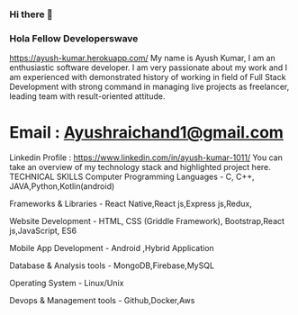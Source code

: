 ### Hi there 👋

### Hola Fellow Developerswave
https://ayush-kumar.herokuapp.com/
My name is Ayush Kumar, I am an enthusiastic software developer. I am very passionate about my work and I am experienced with demonstrated history of working in field of Full Stack Development with strong command in managing live projects as freelancer, leading team with result-oriented attitude.

# Email : Ayushraichand1@gmail.com
Linkedin Profile : https://www.linkedin.com/in/ayush-kumar-1011/
You can take an overview of my technology stack and highlighted project here.
TECHNICAL SKILLS
Computer Programming Languages - C, C++, JAVA,Python,Kotlin(android)

Frameworks & Libraries - React Native,React js,Express js,Redux,

Website Development - HTML, CSS (Griddle Framework), Bootstrap,React js,JavaScript, ES6

Mobile App Development - Android ,Hybrid Application

Database & Analysis tools - MongoDB,Firebase,MySQL

Operating System - Linux/Unix

Devops & Management tools - Github,Docker,Aws

